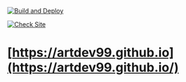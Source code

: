 [![Build and Deploy](https://github.com/artdev99/artdev99.github.io/actions/workflows/main.yml/badge.svg?branch=main&event=push)](https://github.com/artdev99/artdev99.github.io/actions/workflows/main.yml)

[![Check Site](https://github.com/artdev99/artdev99.github.io/actions/workflows/uptime.yml/badge.svg?branch=main&event=push)](https://github.com/artdev99/artdev99.github.io/actions/workflows/uptime.yml)

# [https://artdev99.github.io](https://artdev99.github.io/)
